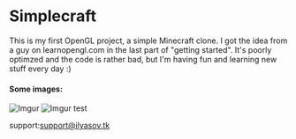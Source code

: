 # Simplecraft
This is my first OpenGL project, a simple Minecraft clone. I got the idea from a guy on learnopengl.com in the last part of "getting started".
It's poorly optimzed and the code is rather bad, but I'm having fun and learning new stuff every day :)

#### Some images:

![Imgur](https://imgur.com/Zlvu60X.png)
![Imgur](https://imgur.com/KkmyfY8.png)
test


support:support@ilyasov.tk
